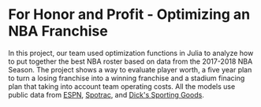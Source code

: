 # For Honor and Profit - Optimizing an NBA Franchise
In this project, our team used optimization functions in Julia to analyze how to put together the best NBA roster based on data from the 2017-2018 NBA Season. The project shows a way to evaluate player worth, a five year plan to turn a losing franchise into a winning franchise and a stadium finacing plan that taking into account team operating costs.  All the models use public data from <a href='http://insider.espn.com/nba/hollinger/statistics'>ESPN</a>, <a href='http://www.spotrac.com/nba/contracts/'>Spotrac</a>, and <a href='http://www.dsg.com/jerseyreport/basketball/'>Dick's Sporting Goods</a>.
